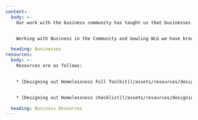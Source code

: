 ```yaml
---
content:
  body: >-
    Our work with the business community has taught us that businesses have a wider purpose; as employers they can contribute to our ambition of Designing out Homelessness because access to good employment can act as a preventative measure as well as a sustainable route out of homelessness. 


    Working with Business in the Community and Gowling WLG we have brought together  practical steps that businesses can take to help prevent and tackle homelessness. These steps have been compiled into a toolkit to support employers to consider how they can implement actions as part of their day to day activities, to prevent homelessness within their workforce, give practical help to employees when issues arise, and create pathways to employment for people who have experienced homelessness.

  heading: Businesses
resources:
  body: >-
    Resources are as follows:
    

    * [Designing out Homelessness Full Toolkit](/assets/resources/desiging-out-homelessness-full-toolkit.pdf)


    * [Designing out Homelessness checklist](/assets/resources/designing-out-homelessness-checklist.pdf)

  heading: Business Resources
---
```

